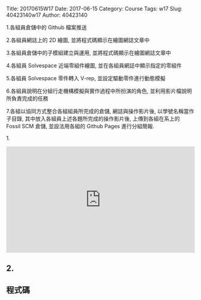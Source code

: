 Title: 20170615W17
Date: 2017-06-15
Category: Course
Tags: w17
Slug: 40423140w17
Author: 40423140

1.各組員倉儲中的 Github 檔案推送

2.各組員網誌上的 2D 繪圖, 並將程式碼顯示在繪圖網誌文章中

3.各組員倉儲中的子模組建立與運用, 並將程式碼顯示在繪圖網誌文章中

4.各組員 Solvespace 近端零組件繪圖, 並在各組員網誌中顯示指定的零組件

5.各組員 Solvespace 零件轉入 V-rep, 並設定驅動零件進行動態模擬

6.各組員說明在分組行走機構模擬與實作過程中所扮演的角色, 並利用影片檔說明所負責完成的任務

7.各組以協同方式整合各組組員所完成的倉儲, 網誌與操作影片後, 以學號名稱當作子目錄, 其中放入各組員上述各題所完成的操作影片後, 上傳到各組在系上的 Fossil SCM 倉儲, 並設法用各組的 Github Pages 進行分組簡報.

<!-- PELICAN_END_SUMMARY -->
1.<div style="position:relative;height:0;padding-bottom:56.25%"><iframe src="https://www.youtube.com/embed/lzQjw4m_Kyc?ecver=2" width="640" height="360" frameborder="0" style="position:absolute;width:100%;height:100%;left:0" allowfullscreen></iframe></div>



<h2>2.</h2>
<!-- 導入 Brython 標準程式庫 -->

<script src="../data/Brython-3.3.1/brython.js"></script>

<script src="../data/Brython-3.3.1/brython_stdlib.js"></script>

<!-- 啟動 Brython -->

<script>
window.onload=function(){
// 設定 data/py 為共用程式路徑
brython({debug:1, pythonpath:['./../data/py']});
}
</script>

<!-- 以下實際利用  Brython 畫兩條直線 -->

<canvas id="fourbar" width="800" height="600"></canvas>

<div id="container1"></div>

<script type="text/python3">
from browser import document as doc
from browser import html
import math
# 準備繪圖畫布
canvas = doc["fourbar"]
container1 = doc['container1']
ctx = canvas.getContext("2d")

#繪製第一隻腳
ctx.beginPath()
ctx.moveTo(229.201,522.023)
ctx.lineTo(259.1,477.945)
ctx.lineTo(208.901,443.893)
ctx.lineTo(381.843,188.945)
ctx.lineTo(310.246,140.378)
ctx.lineTo(137.304,395.325)
ctx.lineTo(87.105,361.273)
ctx.lineTo(57.205,405.351)
ctx.lineTo(299.201,522.023)
ctx.fillStyle="green"
ctx.fill()

#繪製第二隻腳
ctx.beginPath()
ctx.moveTo(451.793,507.277)
ctx.lineTo(417.693,466.362)
ctx.lineTo(464.29,427.526)
ctx.lineTo(267.053,190.873)
ctx.lineTo(333.512,135.482)
ctx.lineTo(530.749,372.136)
ctx.lineTo(577.346,333.3)
ctx.lineTo(611.447,374.215)
ctx.lineTo(451.793,507.277)
ctx.fillStyle="red"
ctx.fill()

</script>

<h2>程式碼</h2>

<p><pre class="brush: python">
<canvas id="fourbar" width="800" height="600"></canvas></p>
<div id="container1"></div>

<script type="text/python3">
from browser import document as doc
from browser import html
import math
# 準備繪圖畫布
canvas = doc["fourbar"]
container1 = doc['container1']
ctx = canvas.getContext("2d")

#繪製第一隻腳
ctx.beginPath()
ctx.moveTo(229.201,522.023)
ctx.lineTo(259.1,477.945)
ctx.lineTo(208.901,443.893)
ctx.lineTo(381.843,188.945)
ctx.lineTo(310.246,140.378)
ctx.lineTo(137.304,395.325)
ctx.lineTo(87.105,361.273)
ctx.lineTo(57.205,405.351)
ctx.lineTo(299.201,522.023)
ctx.fillStyle="green"
ctx.fill()

#繪製第二隻腳
ctx.beginPath()
ctx.moveTo(451.793,507.277)
ctx.lineTo(417.693,466.362)
ctx.lineTo(464.29,427.526)
ctx.lineTo(267.053,190.873)
ctx.lineTo(333.512,135.482)
ctx.lineTo(530.749,372.136)
ctx.lineTo(577.346,333.3)
ctx.lineTo(611.447,374.215)
ctx.lineTo(451.793,507.277)
ctx.fillStyle="red"
ctx.fill()

</script>